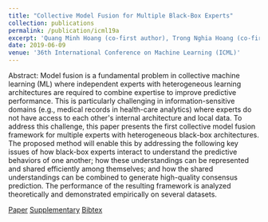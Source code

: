 ```yaml
---
title: "Collective Model Fusion for Multiple Black-Box Experts"
collection: publications
permalink: /publication/icml19a
excerpt: 'Quang Minh Hoang (co-first author), Trong Nghia Hoang (co-first author), Kian Hsiang Low and Carleton Kingsford'
date: 2019-06-09
venue: '36th International Conference on Machine Learning (ICML)'
---
```

Abstract: Model fusion is a fundamental problem in collective machine learning (ML) where independent experts with heterogeneous learning architectures are required to combine expertise to improve predictive performance. This is particularly challenging in information-sensitive domains (e.g., medical records in health-care analytics) where experts do not have access to each other's internal architecture and local data. To address this challenge, this paper presents the first collective model fusion framework for multiple experts with heterogeneous black-box architectures. The proposed method will enable this by addressing the following key issues of how black-box experts interact to understand the predictive behaviors of one another; how these understandings can be represented and shared efficiently among themselves; and how the shared understandings can be combined to generate high-quality consensus prediction. The performance of the resulting framework is analyzed theoretically and demonstrated empirically on several datasets.

[Paper](http://htnghia87.github.io/files/icml19a.pdf)
[Supplementary](http://htnghia87.github.io/files/icml19a-supp.pdf)
[Bibtex](http://htnghia87.github.io/files/icml19a.bib)
